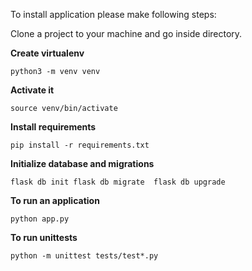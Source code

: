 To install application please make following steps:

Clone a project to your machine and go inside directory.

**Create virtualenv**

`python3 -m venv venv`

**Activate it**

`source venv/bin/activate`

**Install requirements**

`pip install -r requirements.txt`

**Initialize database and migrations**

`flask db init
 flask db migrate 
 flask db upgrade`

**To run an application**

`python app.py`

**To run unittests**

`python -m unittest tests/test*.py`